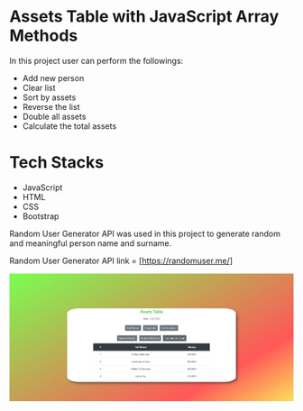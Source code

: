 # Assets Table with JavaScript Array Methods

In this project user can perform the followings:

  - Add new person
  - Clear list
  - Sort by assets
  - Reverse the list
  - Double all assets
  - Calculate the total assets

# Tech Stacks

  - JavaScript
  - HTML
  - CSS
  - Bootstrap


Random User Generator API was used in this project to generate random and meaningful person name and surname.

Random User Generator API link = [https://randomuser.me/]

[https://randomuser.me/]: <https://randomuser.me/>
![alt text](/images/asset-table.jpg)